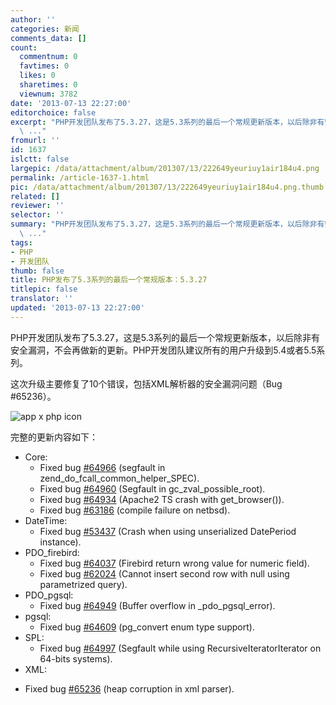 ```yaml
---
author: ''
categories: 新闻
comments_data: []
count:
  commentnum: 0
  favtimes: 0
  likes: 0
  sharetimes: 0
  viewnum: 3782
date: '2013-07-13 22:27:00'
editorchoice: false
excerpt: "PHP开发团队发布了5.3.27，这是5.3系列的最后一个常规更新版本，以后除非有安全漏洞，不会再做新的更新。PHP开发团队建议所有的用户升级到5.4或者5.5系列。\r\n这次升级主要修复了10个错误，包括XML解析器的安全漏洞问
  \ ..."
fromurl: ''
id: 1637
islctt: false
largepic: /data/attachment/album/201307/13/222649yeuriuy1air184u4.png
permalink: /article-1637-1.html
pic: /data/attachment/album/201307/13/222649yeuriuy1air184u4.png.thumb.jpg
related: []
reviewer: ''
selector: ''
summary: "PHP开发团队发布了5.3.27，这是5.3系列的最后一个常规更新版本，以后除非有安全漏洞，不会再做新的更新。PHP开发团队建议所有的用户升级到5.4或者5.5系列。\r\n这次升级主要修复了10个错误，包括XML解析器的安全漏洞问
  \ ..."
tags:
- PHP
- 开发团队
thumb: false
title: PHP发布了5.3系列的最后一个常规版本：5.3.27
titlepic: false
translator: ''
updated: '2013-07-13 22:27:00'
---
```


PHP开发团队发布了5.3.27，这是5.3系列的最后一个常规更新版本，以后除非有安全漏洞，不会再做新的更新。PHP开发团队建议所有的用户升级到5.4或者5.5系列。


这次升级主要修复了10个错误，包括XML解析器的安全漏洞问题（Bug #65236）。


![app x php icon](/data/attachment/album/201307/13/222649yeuriuy1air184u4.png "app x php icon")


完整的更新内容如下：


* Core:
	+ Fixed bug [#64966](http://bugs.php.net/64966) (segfault in zend\_do\_fcall\_common\_helper\_SPEC).
	+ Fixed bug [#64960](http://bugs.php.net/64960) (Segfault in gc\_zval\_possible\_root).
	+ Fixed bug [#64934](http://bugs.php.net/64934) (Apache2 TS crash with get\_browser()).
	+ Fixed bug [#63186](http://bugs.php.net/63186) (compile failure on netbsd).
* DateTime:
	+ Fixed bug [#53437](http://bugs.php.net/53437) (Crash when using unserialized DatePeriod instance).
* PDO\_firebird:
	+ Fixed bug [#64037](http://bugs.php.net/64037) (Firebird return wrong value for numeric field).
	+ Fixed bug [#62024](http://bugs.php.net/62024) (Cannot insert second row with null using parametrized query).
* PDO\_pgsql:
	+ Fixed bug [#64949](http://bugs.php.net/64949) (Buffer overflow in \_pdo\_pgsql\_error).
* pgsql:
	+ Fixed bug [#64609](http://bugs.php.net/64609) (pg\_convert enum type support).
* SPL:
	+ Fixed bug [#64997](http://bugs.php.net/64997) (Segfault while using RecursiveIteratorIterator on 64-bits systems).
* XML:
+ Fixed bug [#65236](http://bugs.php.net/65236) (heap corruption in xml parser).
